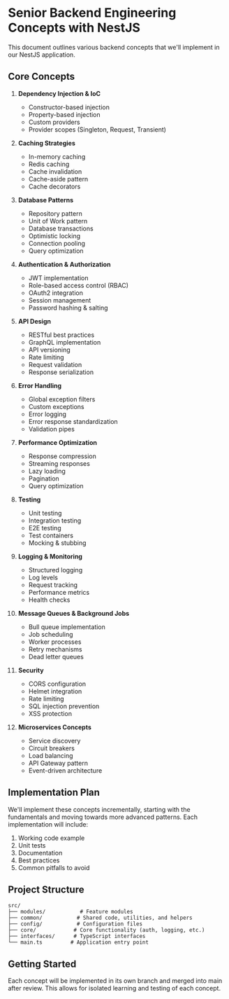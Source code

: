 # Senior Backend Engineering Concepts with NestJS

This document outlines various backend concepts that we'll implement in our NestJS application.

## Core Concepts

1. **Dependency Injection & IoC**

   - Constructor-based injection
   - Property-based injection
   - Custom providers
   - Provider scopes (Singleton, Request, Transient)

2. **Caching Strategies**

   - In-memory caching
   - Redis caching
   - Cache invalidation
   - Cache-aside pattern
   - Cache decorators

3. **Database Patterns**

   - Repository pattern
   - Unit of Work pattern
   - Database transactions
   - Optimistic locking
   - Connection pooling
   - Query optimization

4. **Authentication & Authorization**

   - JWT implementation
   - Role-based access control (RBAC)
   - OAuth2 integration
   - Session management
   - Password hashing & salting

5. **API Design**

   - RESTful best practices
   - GraphQL implementation
   - API versioning
   - Rate limiting
   - Request validation
   - Response serialization

6. **Error Handling**

   - Global exception filters
   - Custom exceptions
   - Error logging
   - Error response standardization
   - Validation pipes

7. **Performance Optimization**

   - Response compression
   - Streaming responses
   - Lazy loading
   - Pagination
   - Query optimization

8. **Testing**

   - Unit testing
   - Integration testing
   - E2E testing
   - Test containers
   - Mocking & stubbing

9. **Logging & Monitoring**

   - Structured logging
   - Log levels
   - Request tracking
   - Performance metrics
   - Health checks

10. **Message Queues & Background Jobs**

    - Bull queue implementation
    - Job scheduling
    - Worker processes
    - Retry mechanisms
    - Dead letter queues

11. **Security**

    - CORS configuration
    - Helmet integration
    - Rate limiting
    - SQL injection prevention
    - XSS protection

12. **Microservices Concepts**
    - Service discovery
    - Circuit breakers
    - Load balancing
    - API Gateway pattern
    - Event-driven architecture

## Implementation Plan

We'll implement these concepts incrementally, starting with the fundamentals and moving towards more advanced patterns. Each implementation will include:

1. Working code example
2. Unit tests
3. Documentation
4. Best practices
5. Common pitfalls to avoid

## Project Structure

```
src/
├── modules/           # Feature modules
├── common/           # Shared code, utilities, and helpers
├── config/           # Configuration files
├── core/            # Core functionality (auth, logging, etc.)
├── interfaces/      # TypeScript interfaces
└── main.ts         # Application entry point
```

## Getting Started

Each concept will be implemented in its own branch and merged into main after review. This allows for isolated learning and testing of each concept.
